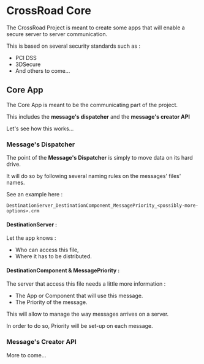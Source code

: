 # CrossRoad Core

The CrossRoad Project is meant to create some apps that will enable a secure server to server communication.

This is based on several security standards such as : 

* PCI DSS
* 3DSecure
* And others to come...

## Core App 

The Core App is meant to be the communicating part of the project.

This includes the **message's dispatcher** and the **message's creator API**

Let's see how this works...

### Message's Dispatcher

The point of the **Message's Dispatcher** is simply to move data on its hard drive. 

It will do so by following several naming rules on the messages' files' names. 

See an example here : 

```
DestinationServer_DestinationComponent_MessagePriority_<possibly-more-options>.crm
```
#### DestinationServer :

Let the app knows :

*  Who can access this file,
*  Where it has to be distributed. 

#### __DestinationComponent & MessagePriority :__


The server that access this file needs a little more information : 

*  The App or Component that will use this message. 
*  The Priority of the message.

This will allow to manage the way messages arrives on a server. 

In order to do so, Priority will be set-up on each message. 

### Message's Creator API 

More to come...

